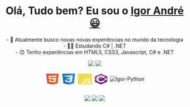 <h1 align="center">
    Olá, Tudo bem? Eu sou o 
    <a href="https://www.linkedin.com/in/igor-andr%C3%A9-08257622b/">Igor André 😃️</a>
  </h1>
  
  <p align="center">
    - 🔭 Atualmente busco novas novas experiências no mundo da tecnologia <br>
    - 🧑‍💻 Estudando C# | .NET <br>
    - 😊 Tenho experiências em HTML5, CSS3, Javascript, C# e .NET
  </p>
 
<div align="center">
<img height="165em" src="https://github-readme-stats.vercel.app/api?username=imigoor&show_icons=true&theme=transparent">
<img height="165em" src="https://github-readme-stats.vercel.app/api/top-langs/?username=imigoor&hide_progress=true&theme=transparent"</img>
</div>
       
<div align="center" style="display: inline_block"><br>
  <img align="center" alt="Igor-HTML" height="30" width="40" src="https://raw.githubusercontent.com/devicons/devicon/master/icons/html5/html5-original.svg">
  <img align="center" alt="Igor-CSS" height="30" width="40" src="https://raw.githubusercontent.com/devicons/devicon/master/icons/css3/css3-original.svg">
  <img align="center" alt="Rafa-Js" height="30" width="40" src="https://raw.githubusercontent.com/devicons/devicon/master/icons/javascript/javascript-plain.svg">
  <img align="center" alt="Igor-Csharp" height="30" width="40" src="https://raw.githubusercontent.com/devicons/devicon/master/icons/csharp/csharp-original.svg"> 
  <img align="center" alt="Igor-Python" height="30" width="40" src="https://icongr.am/devicon/dot-net-original.svg?size=148&color=fafafa"> 
</div>

##

<div align="center"> 
  <a href="https://www.instagram.com/guigm_/" target="_blank"><img src="https://img.shields.io/badge/-Instagram-%23E4405F?style=for-the-badge&logo=instagram&logoColor=white" target="_blank"></a>
  <a href = "mailto:imigorgm@gmail.com"><img src="https://img.shields.io/badge/-Gmail-%23333?style=for-the-badge&logo=gmail&logoColor=white" target="_blank"></a>
  <a href="https://www.linkedin.com/in/igor-andr%C3%A9-08257622b/" target="_blank"><img src="https://img.shields.io/badge/-LinkedIn-%230077B5?style=for-the-badge&logo=linkedin&logoColor=white" target="_blank"></a> 
  
</div>
